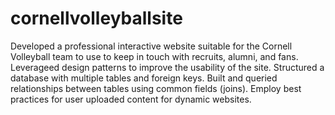 # cornellvolleyballsite
Developed a professional interactive website suitable for the Cornell Volleyball team to use to keep in touch with recruits, alumni, and fans.
Leverageed design patterns to improve the usability of the site.
Structured a database with multiple tables and foreign keys.
Built and queried relationships between tables using common fields (joins).
Employ best practices for user uploaded content for dynamic websites.
